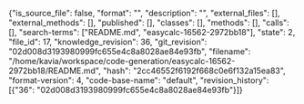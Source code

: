 {"is_source_file": false, "format": "", "description": "", "external_files": [], "external_methods": [], "published": [], "classes": [], "methods": [], "calls": [], "search-terms": ["README.md", "easycalc-16562-2972bb18"], "state": 2, "file_id": 17, "knowledge_revision": 36, "git_revision": "02d008d3193980999fc655e4c8a8028ae84e93fb", "filename": "/home/kavia/workspace/code-generation/easycalc-16562-2972bb18/README.md", "hash": "2cc46552f6192f668c0e6f132a15ea83", "format-version": 4, "code-base-name": "default", "revision_history": [{"36": "02d008d3193980999fc655e4c8a8028ae84e93fb"}]}